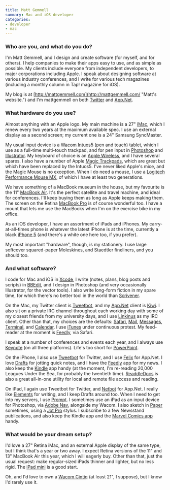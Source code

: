 ```yaml
---
title: Matt Gemmell
summary: Mac and iOS developer
categories:
- developer
- mac
---
```


### Who are you, and what do you do?

I'm Matt Gemmell, and I design and create software (for myself, and for others). I help companies to make their apps easy to use, and as simple as possible. My clients include everyone from independent developers, to major corporations including Apple. I speak about designing software at various industry conferences, and I write for various tech magazines (including a monthly column in Tap! magazine for iOS).

My blog is at [http://mattgemmell.com](http://mattgemmell.com/ "Matt's website.") and I'm mattgemmell on both [Twitter](https://twitter.com/mattgemmell "Matt on Twitter.") and [App.Net](https://alpha.app.net/mattgemmell "Matt on App.net.").

### What hardware do you use?

Almost anything with an Apple logo. My main machine is a 27" [iMac][], which I renew every two years at the maximum available spec. I use an external display as a second screen; my current one is a 24" Samsung SyncMaster.

My usual input device is a [Wacom Intuos5][intuos] (pen and touch) tablet, which I use as a full-time multi-touch trackpad, and for pen input in [Photoshop][] and [Illustrator][]. My keyboard of choice is an [Apple Wireless][keyboard], and I have several spares. I also have a number of Apple [Magic Trackpads][magic-trackpad], which are great but which have been replaced by the Intuos5. I've never liked Apple's mice, and the Magic Mouse is no exception. When I do need a mouse, I use a [Logitech Performance Mouse MX][performance-mouse-mx], of which I have at least two generations.

We have something of a MacBook museum in the house, but my favourite is the 11" [MacBook Air][macbook-air]. It's the perfect satellite and travel machine, and ideal for conferences. I'll keep buying them as long as Apple keeps making them. The screen on the Retina [MacBook Pro][macbook-pro] is of course wonderful too. I have a mount that lets me use the MacBooks when I'm on the exercise bike in my office.

As an iOS developer, I have an assortment of iPads and iPhones. My carry-at-all-times phone is whatever the latest iPhone is at the time, currently a black [iPhone 5][iphone-5] (and there's a white one here too, if you prefer).

My most important "hardware", though, is my stationery. I use large softcover squared-paper Moleskines, and Staedtler fineliners, and you should too.

### And what software?

I code for Mac and iOS in [Xcode][], I write (notes, plans, blog posts and scripts) in [BBEdit][], and I design in Photoshop (and very occasionally Illustrator, for the vector tools). I also write long-form fiction in my spare time, for which there's no better tool in the world than [Scrivener][].

On the Mac, my Twitter client is [Tweetbot][], and my [App.Net][] client is [Kiwi][]. I also sit on a private IRC channel throughout each working day with some of my closest friends from my university days, and I use [Linkinus][] as my IRC client. Other than that, my choices are the defaults: [Safari][], [Mail][], [Messages][], [Terminal][], and [Calendar][ical]. I use [iTunes][] under continuous protest. My feed-reader at the moment is [Feedly][], via Safari.

I speak at a number of conferences and events each year, and I always use [Keynote][] (on all three platforms). Life's too short for [PowerPoint][].

On the iPhone, I also use [Tweetbot][tweetbot-ios] for Twitter, and I use [Felix][felix-ios] for App.Net. I love [Drafts][drafts-ios] for jotting quick notes, and I have the [Feedly][feedly-ios] app for my news. I also keep the [Kindle][kindle-ios] app handy (at the moment, I'm re-reading 20,000 Leagues Under the Sea, for probably the twentieth time). [ReaddleDocs][documents-ios] is also a great all-in-one utility for local and remote file access and reading.

On iPad, I again use Tweetbot for Twitter, and [Netbot][netbot-ios] for App.Net. I really like [Elements][elements-ios] for writing, and I keep Drafts around too. When I need to get into my servers, I use [Prompt][prompt-ios]. I sometimes use an iPad as an input device for Photoshop, via [Adobe Nav][nav-ios], alongside my Wacom. I also sketch in [Paper][paper-ios] sometimes, using a [Jot Pro][jot-pro] stylus. I subscribe to a few Newsstand publications, and also keep the Kindle app and the [Marvel Comics app][marvel-comics-ios] handy.

### What would be your dream setup?

I'd love a 27" Retina iMac, and an external Apple display of the same type, but I think that's a year or two away. I expect Retina versions of the 11" and 13" MacBook Air this year, which I will eagerly buy. Other than that, just the usual request: make regular-sized iPads thinner and lighter, but no less rigid. The [iPad mini][ipad-mini] is a good start.

Oh, and I'd love to own a [Wacom Cintiq][cintiq] (at least 21", I suppose), but I know I'd rarely use it.

[cintiq]: https://www.wacom.com/en/us/cintiq "A computer screen you can draw on."
[imac]: https://www.apple.com/imac/ "An all-in-one computer."
[intuos]: https://www.wacom.com/en-us/products/pen-tablets/intuos "A pen tablet."
[ipad-mini]: https://www.apple.com/ipad-mini/ "A 7.9 inch tablet device."
[iphone-5]: https://en.wikipedia.org/wiki/IPhone_5 "A smartphone."
[jot-pro]: https://www.adonit.net/jot/pro/ "A fine-tip stylus."
[keyboard]: https://www.apple.com/keyboard/ "The keyboard."
[macbook-air]: https://www.apple.com/macbook-air/ "A very thin laptop."
[macbook-pro]: https://www.apple.com/macbook-pro/ "A laptop."
[magic-trackpad]: https://www.apple.com/magictrackpad/ "A trackpad for desktop machines."
[performance-mouse-mx]: https://www.logitech.com/en-us/product/performance-mouse-mx "A wireless laser mouse."
[app.net]: https://app.net "A social network."
[bbedit]: http://www.barebones.com/products/bbedit/ "A text editor for the Mac."
[documents-ios]: https://readdle.com/products/documents/ "A document/media viewing app."
[drafts-ios]: https://agiletortoise.com/drafts/ "A note taking app."
[elements-ios]: https://itunes.apple.com/us/app/elements-for-dropbox-markdown/id382752422 "A text editor app with support for DropBox and Markdown."
[feedly-ios]: https://itunes.apple.com/us/app/feedly/id396069556 "An app for the feed reading service."
[feedly]: https://feedly.com/ "A feed reader."
[felix-ios]: https://directory.app.net/app/46/felix/ "An App.net client app."
[ical]: https://en.wikipedia.org/wiki/Calendar_(Apple) "The calendar software included with macOS."
[illustrator]: https://www.adobe.com/products/illustrator.html "A vector graphics editor."
[itunes]: https://www.apple.com/itunes/ "A jukebox application and online store."
[keynote]: https://www.apple.com/keynote/ "Presentation software for the Mac."
[kindle-ios]: https://itunes.apple.com/gb/app/kindle/id302584613 "An iPhone app for accessing Kindle content from Amazon."
[kiwi]: http://kiwi-app.net/ "An App.net client for the Mac."
[linkinus]: https://en.wikipedia.org/wiki/Linkinus "An IRC client for Mac OS X."
[mail]: https://en.wikipedia.org/wiki/Mail_(application) "The default Mac OS X mail client."
[marvel-comics-ios]: https://itunes.apple.com/us/app/marvel-comics/id350027738 "A comic reading app."
[messages]: https://en.wikipedia.org/wiki/Messages_(application) "A chat client for Mac."
[nav-ios]: https://itunes.apple.com/us/app/adobe-nav-for-photoshop/id426614130 "A helper app for Photoshop."
[netbot-ios]: https://www.imore.com/netbot-iphone-and-ipad-review "An App.net client app."
[paper-ios]: https://www.fiftythree.com/paper "A notebook/drawing app."
[photoshop]: https://www.adobe.com/products/photoshop.html "A bitmap image editor."
[powerpoint]: https://products.office.com/en-us/powerpoint "Presentation software."
[prompt-ios]: https://itunes.apple.com/us/app/prompt/id421507115 "An SSH client for iOS."
[safari]: https://www.apple.com/safari/ "A fast web browser."
[scrivener]: http://literatureandlatte.com/scrivener.php "A Mac text editor aimed at writers."
[terminal]: https://en.wikipedia.org/wiki/Terminal_(OS_X) "A console application included with Mac OS X."
[tweetbot-ios]: https://tapbots.com/tweetbot/ "A Twitter client for iOS."
[tweetbot]: https://tapbots.com/tweetbot/mac/ "A Twitter client for the Mac."
[xcode]: https://en.wikipedia.org/wiki/Xcode "An IDE for Mac developers."
